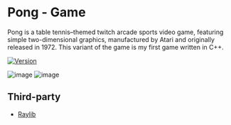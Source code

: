# Pong - Game
Pong is a table tennis–themed twitch arcade sports video game, featuring simple two-dimensional graphics, manufactured by Atari and originally released in 1972.
This variant of the game is my first game written in C++.

[![Version](https://badge.fury.io/gh/razenxc%2FPong.svg)](https://github.com/razenxc/Pong/releases)

![image](https://github.com/razenxc/Pong/assets/84779107/3be57f9b-a68c-4ae5-9e74-82b458b3aed1)
![image](https://github.com/razenxc/Pong/assets/84779107/2e20fe4a-dec8-4580-bf59-e0246511853b)

## Third-party
- [Raylib](https://github.com/raysan5/raylib)
